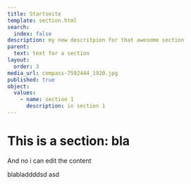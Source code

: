 ```yaml
---
title: Startseite
template: section.html
search:
  index: false
description: my new descritpion for that awesome section
parent:
  text: text for a section
layout:
  order: 3
media_url: compass-7592444_1920.jpg
published: true
object:
  values:
    - name: section 1
      description: in section 1
---
```


# This is a section: bla

And no i can edit the content

blabladdddsd asd
